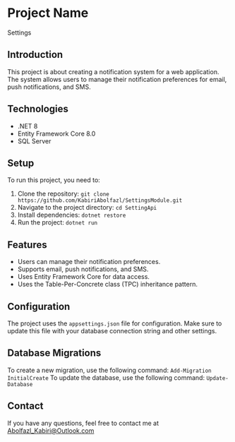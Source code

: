 # Project Name
Settings
## Introduction

This project is about creating a notification system for a web application. The system allows users to manage their notification preferences for email, push notifications, and SMS.

## Technologies

- .NET 8
- Entity Framework Core 8.0
- SQL Server

## Setup

To run this project, you need to:

1. Clone the repository: `git clone https://github.com/KabiriAbolfazl/SettingsModule.git`
2. Navigate to the project directory: `cd SettingApi`
3. Install dependencies: `dotnet restore`
4. Run the project: `dotnet run`

## Features

- Users can manage their notification preferences.
- Supports email, push notifications, and SMS.
- Uses Entity Framework Core for data access.
- Uses the Table-Per-Concrete class (TPC) inheritance pattern.

## Configuration

The project uses the `appsettings.json` file for configuration. Make sure to update this file with your database connection string and other settings.

## Database Migrations

To create a new migration, use the following command: `Add-Migration InitialCreate`
To update the database, use the following command: `Update-Database`

## Contact

If you have any questions, feel free to contact me at Abolfazl_Kabiri@Outlook.com
